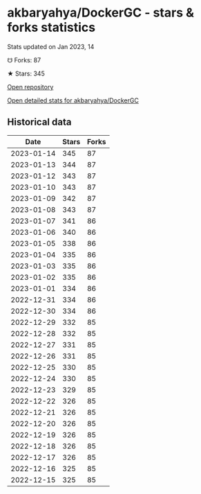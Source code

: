 # akbaryahya/DockerGC - stars & forks statistics

Stats updated on Jan 2023, 14

☋ Forks: 87

★ Stars: 345

[Open repository](https://github.com/akbaryahya/DockerGC)

[Open detailed stats for akbaryahya/DockerGC](https://reviewgithub.com/rep/akbaryahya/DockerGC)

## Historical data
| Date | Stars | Forks |
|------|-------|-------|
| 2023-01-14 | 345 | 87 | 
| 2023-01-13 | 344 | 87 | 
| 2023-01-12 | 343 | 87 | 
| 2023-01-10 | 343 | 87 | 
| 2023-01-09 | 342 | 87 | 
| 2023-01-08 | 343 | 87 | 
| 2023-01-07 | 341 | 86 | 
| 2023-01-06 | 340 | 86 | 
| 2023-01-05 | 338 | 86 | 
| 2023-01-04 | 335 | 86 | 
| 2023-01-03 | 335 | 86 | 
| 2023-01-02 | 335 | 86 | 
| 2023-01-01 | 334 | 86 | 
| 2022-12-31 | 334 | 86 | 
| 2022-12-30 | 334 | 86 | 
| 2022-12-29 | 332 | 85 | 
| 2022-12-28 | 332 | 85 | 
| 2022-12-27 | 331 | 85 | 
| 2022-12-26 | 331 | 85 | 
| 2022-12-25 | 330 | 85 | 
| 2022-12-24 | 330 | 85 | 
| 2022-12-23 | 329 | 85 | 
| 2022-12-22 | 326 | 85 | 
| 2022-12-21 | 326 | 85 | 
| 2022-12-20 | 326 | 85 | 
| 2022-12-19 | 326 | 85 | 
| 2022-12-18 | 326 | 85 | 
| 2022-12-17 | 326 | 85 | 
| 2022-12-16 | 325 | 85 | 
| 2022-12-15 | 325 | 85 | 

